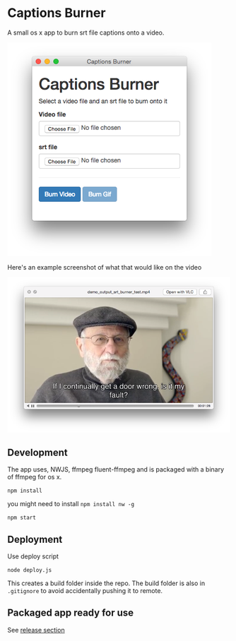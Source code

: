 # Captions Burner

A small os x app to burn srt file captions onto a video.

![Captions burner](./img/captions_burner.png)

Here's an example screenshot of what that would like on the video

![Example](./img/example_captions.png)


## Development

The app uses, NWJS, ffmpeg fluent-ffmpeg and is packaged with a binary of ffmpeg for os x.

```
npm install
```

you might need to install `npm install nw -g`

```
npm start
```



## Deployment

Use deploy script

```
node deploy.js
```

This creates a build folder inside the repo. The build folder is also in `.gitignore` to avoid accidentally pushing it to remote.

## Packaged app ready for use

See [release section](https://github.com/voxmedia/captions_burner/releases)
